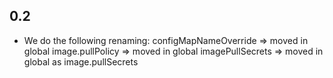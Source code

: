 ## 0.2

- We do the following renaming:
  configMapNameOverride => moved in global
  image.pullPolicy => moved in global
  imagePullSecrets => moved in global as image.pullSecrets
